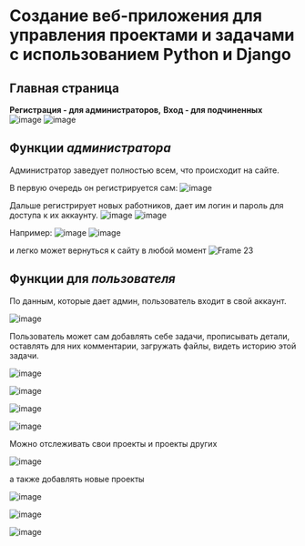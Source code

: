 # Cоздание веб-приложения для управления проектами и задачами с использованием Python и Django

## Главная страница 
**Регистрация - для администраторов,**
**Вход - для подчиненных**
![image](https://github.com/user-attachments/assets/9730be56-74fe-4da9-bb1b-a5091f7a5e46)
![image](https://github.com/user-attachments/assets/de96270c-344c-4362-ba58-744e9317eff1)


## Функции ***администратора***

Администратор заведует полностью всем, что происходит на сайте.

В первую очередь он регистрируется сам:
![image](https://github.com/user-attachments/assets/9abdba52-5ea1-4fa5-ad19-adf1a208bbd6)

Дальше регистрирует новых работников, дает им логин и пароль для доступа к их аккаунту.
![image](https://github.com/user-attachments/assets/52a43ef3-8d3a-4e88-a1e7-9e4d0714121d)
![image](https://github.com/user-attachments/assets/25ab201a-eb8d-4b77-8a73-add2522a6f77)

Например:
![image](https://github.com/user-attachments/assets/2bf4bfe2-9bac-421f-b1b6-86d169498378)
![image](https://github.com/user-attachments/assets/4e054e24-27bf-4226-9aa5-4e67a50d5ebd)

и легко может вернуться к сайту в любой момент
![Frame 23](https://github.com/user-attachments/assets/3d184fb9-5fc6-4d82-8dd7-2ebce2b005c6)



## Функции для ***пользователя***

По данным, которые дает админ, пользователь входит в свой аккаунт.

![image](https://github.com/user-attachments/assets/771108c2-1de8-493d-a15b-ca6de3002939)

 Пользователь может сам добавлять себе задачи, прописывать детали, оставлять для них комментарии, загружать файлы, видеть историю этой задачи.
 
![image](https://github.com/user-attachments/assets/6bcf56b6-a193-4bc6-b9a4-4797ce3686f6)

![image](https://github.com/user-attachments/assets/b5b173b0-3e66-4e9f-88de-dc51e3858f05)

![image](https://github.com/user-attachments/assets/43dbce54-ea74-440e-a8ae-72bb71715e96)

![image](https://github.com/user-attachments/assets/da16d266-99e1-4e49-92a8-e997a7aa1a8f)

Можно отслеживать свои проекты и проекты других

![image](https://github.com/user-attachments/assets/1a7abdc2-889d-44ca-a0d0-103d16ce366e)

а также добавлять новые проекты

![image](https://github.com/user-attachments/assets/2f3424db-52fb-44d5-beec-20921e9f8765)


![image](https://github.com/user-attachments/assets/b504feaa-7234-4096-aee4-fa26bf35fba5)


![image](https://github.com/user-attachments/assets/9c32e596-33e4-4f5e-a9ce-d45c405e308d)

